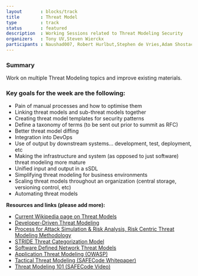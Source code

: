 ```yaml
---
layout       : blocks/track
title        : Threat Model
type         : track
status       : featured
description  : Working Sessions related to Threat Modeling Security
organizers   : Tony UV,Steven Wierckx
participants : Naushad007, Robert Hurlbut,Stephen de Vries,Adam Shostack,Marco Morana,Sebastien Deleersnyder,Francois Raynaud,Marc Rimbau,Dinis Cruz,Robert Morschel,Avi Douglen,Irene Michlin,Geoff Hill
---
```


### Summary

Work on multiple Threat Modeling topics and improve existing materials.

### Key goals for the week are the following:

- Pain of manual processes and how to optimise them
- Linking threat models and sub-threat models together
- Creating threat model templates for security patterns
- Define a taxonomy of terms (to be sent out prior to summit as RFC)
- Better threat model diffing
- Integration into DevOps
- Use of output by downstream systems... development, test, deployment, etc
- Making the infrastructure and system (as opposed to just software) threat modeling more mature
- Unified input and output in a sSDL
- Simplifying threat modeling for business environments
- Scaling threat models throughout an organization (central storage, versioning control, etc)
- Automating threat models


**Resources and links (please add more):**

- [Current Wikipedia page on Threat Models](https://en.wikipedia.org/wiki/Threat_model)
- [Developer-Driven Threat Modeling](https://www.infoq.com/articles/developer-driven-threat-modeling)
- [Process for Attack Simulation & Risk Analysis, Risk Centric Threat Modeling Methodology](https://versprite.com/PASTA-abstract.pdf)
- [STRIDE Threat Categorization Model](https://msdn.microsoft.com/en-us/library/ee823878(v=cs.20).aspx)
- [Software Defined Network Threat Models](https://msdn.microsoft.com/en-us/library/ee823878(v=cs.20).aspx)
- [Application Threat Modeling (OWASP)](https://www.owasp.org/index.php/Application_Threat_Modeling)
- [Tactical Threat Modeling (SAFECode Whitepaper)](https://www.safecode.org/wp-content/uploads/2017/05/SAFECode_TM_Whitepaper.pdf)
- [Threat Modeling 101 (SAFECode Video)](https://training.safecode.org/course/threat_modeling_101)
